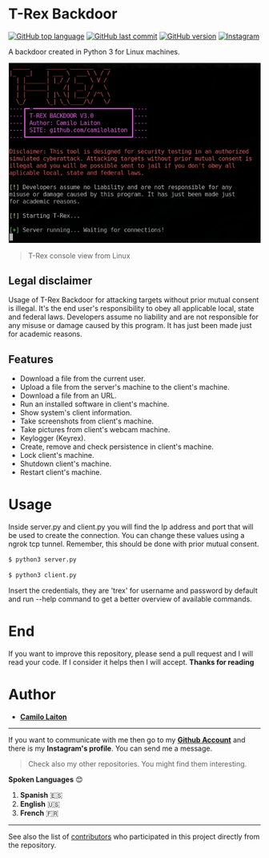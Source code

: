 # T-Rex Backdoor

[![GitHub top language](https://img.shields.io/github/languages/top/camilolaiton/T-Rex-Backdoor)](https://github.com/camilolaiton/T-Rex-Backdoor)
[![GitHub last commit](https://img.shields.io/github/last-commit/camilolaiton/T-Rex-Backdoor)](https://github.com/camilolaiton/T-Rex-Backdoor/commits/master)
[![GitHub version](https://img.shields.io/github/v/tag/camilolaiton/T-Rex-Backdoor)](https://github.com/camilolaiton/T-Rex-Backdoor/releases)
[![Instagram](https://img.shields.io/static/v1?label=insta&logo=instagram&message=camilo_laiton&color=purple "camilo's insta")](https://www.instagram.com/camilo_laiton/ "profil")

A backdoor created in Python 3 for Linux machines.

![TRexView](https://raw.githubusercontent.com/camilolaiton/T-Rex-Backdoor/master/images/trex.jpg)
> T-Rex console view from Linux

## Legal disclaimer
Usage of T-Rex Backdoor for attacking targets without prior mutual consent is illegal. It's the end user's responsibility to obey all applicable local, state and federal laws. Developers assume no liability and are not responsible for any misuse or damage caused by this program. It has just been made just for academic reasons.

## Features
+ Download a file from the current user.
+ Upload a file from the server's machine to the client's machine.
+ Download a file from an URL. 
+ Run an installed software in client's machine.
+ Show system's client information.
+ Take screenshots from client's machine.
+ Take pictures from client's webcam machine.
+ Keylogger (Keyrex).
+ Create, remove and check persistence in client's machine.
+ Lock client's machine.
+ Shutdown client's machine.
+ Restart client's machine.

# Usage
Inside server.py and client.py you will find the Ip address and port that will be used to create the connection. You can change these values using a ngrok tcp tunnel. Remember, this should be done with prior mutual consent.

```sh
$ python3 server.py
```

```sh
$ python3 client.py
```

Insert the credentials, they are 'trex' for username and password by default and run --help command to get a better overview of available commands.

# End
  If you want to improve this repository, please send a pull request and I will read your code. If I consider it helps then I will accept.
  **Thanks for reading**

# Author
- [**Camilo Laiton**](https://github.com/camilolaiton)

------------
If you want to communicate with me then go to my [**Github Account**](https://github.com/camilolaiton) and there is my **Instagram's profile**. You can send me a message.

> Check also my other repositories. You might find them interesting.

**Spoken Languages** :blush:
1. **Spanish** :es:
2. **English** :us:
3. **French** :fr:

------------

See also the list of [contributors](https://github.com/camilolaiton/T-Rex-Backdoor/graphs/contributors) who participated in this project directly from the repository.